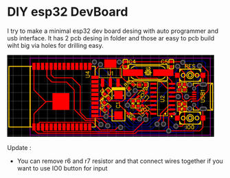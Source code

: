 # DIY esp32 DevBoard

I try to make a minimal esp32 dev board desing with auto programmer and usb interface. It has 2 pcb desing in folder and those ar easy to pcb build wiht big via holes for drilling easy. 

![PCB Build V3.5](https://github.com/SMDHuman/DIYesp32DevBoard/blob/main/Screenshot_1.png?raw=true)

Update : 
 - You can remove r6 and r7 resistor and that connect wires together if you want to use IO0 button for input
